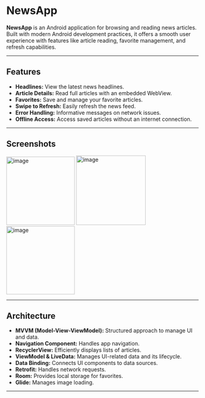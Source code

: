 # **NewsApp**

**NewsApp** is an Android application for browsing and reading news articles. Built with modern Android development practices, it offers a smooth user experience with features like article reading, favorite management, and refresh capabilities.

---

## **Features**

- **Headlines:** View the latest news headlines.
- **Article Details:** Read full articles with an embedded WebView.
- **Favorites:** Save and manage your favorite articles.
- **Swipe to Refresh:** Easily refresh the news feed.
- **Error Handling:** Informative messages on network issues.
- **Offline Access:** Access saved articles without an internet connection.

---

## **Screenshots**
<img width="179" alt="image" src="https://github.com/user-attachments/assets/c2aa5eab-7a45-43fe-bd2b-2e15675575f6">
<img width="182" alt="image" src="https://github.com/user-attachments/assets/6263601e-9bd0-411c-8ae7-4b4081e9e448">
<img width="179" alt="image" src="https://github.com/user-attachments/assets/b7d94a05-76d8-4c21-959c-f21ef2e612a4">


---

## **Architecture**

- **MVVM (Model-View-ViewModel):** Structured approach to manage UI and data.
- **Navigation Component:** Handles app navigation.
- **RecyclerView:** Efficiently displays lists of articles.
- **ViewModel & LiveData:** Manages UI-related data and its lifecycle.
- **Data Binding:** Connects UI components to data sources.
- **Retrofit:** Handles network requests.
- **Room:** Provides local storage for favorites.
- **Glide:** Manages image loading.

---
